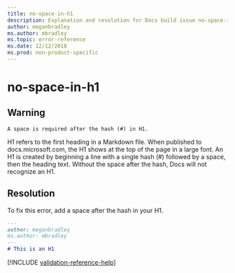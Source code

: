 ```yaml
---
title: no-space-in-h1
description: Explanation and resolution for Docs build issue no-space-in-h1.
author: meganbradley
ms.author: mbradley
ms.topic: error-reference
ms.date: 12/12/2018
ms.prod: non-product-specific
---
```

# no-space-in-h1

## Warning

`A space is required after the hash (#) in H1.`

H1 refers to the first heading in a Markdown file. When published to docs.microsoft.com, the H1 shows at the top of the page in a large font. An H1 is created by beginning a line with a single hash (#) followed by a space, then the heading text. Without the space after the hash, Docs will not recognize an H1.

## Resolution

To fix this error, add a space after the hash in your H1.

```markdown
---
author: meganbradley
ms.author: mbradley
---
# This is an H1
```

<!--make sure to add this file to your includes folder and verify the path-->
[!INCLUDE [validation-reference-help](../includes/validation-reference-help.md)]